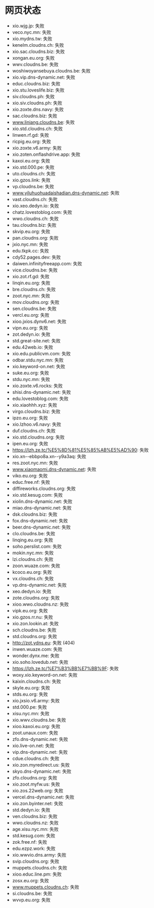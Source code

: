 # 网页状态
- xio.wjg.jp: 失败
- veco.nyc.mn: 失败
- xio.mydns.tw: 失败
- kenelm.cloudns.ch: 失败
- xio.sac.cloudns.biz: 失败
- xongan.eu.org: 失败
- wwv.cloudns.be: 失败
- woshiwoyansebuya.cloudns.be: 失败
- xio.vip.dns-dynamic.net: 失败
- educ.cloudns.biz: 失败
- xio.stu.loveslife.biz: 失败
- siv.cloudns.ph: 失败
- xio.siv.cloudns.ph: 失败
- xio.zoxte.dns.navy: 失败
- sac.cloudns.biz: 失败
- www.liniang.cloudns.be: 失败
- xio.std.cloudns.ch: 失败
- linwen.rf.gd: 失败
- ricpig.eu.org: 失败
- xio.zoxte.v6.army: 失败
- xio.zoten.onflashdrive.app: 失败
- kaxoi.eu.org: 失败
- xio.std.000.pe: 失败
- uto.cloudns.ch: 失败
- xio.gzos.link: 失败
- vp.cloudns.be: 失败
- www.yiluhuohuadaishadian.dns-dynamic.net: 失败
- vast.cloudns.ch: 失败
- xio.xeo.dedyn.io: 失败
- chatz.lovestoblog.com: 失败
- wwo.cloudns.ch: 失败
- tau.cloudns.biz: 失败
- skvip.eu.org: 失败
- pan.cloudns.org: 失败
- jxio.nyc.mn: 失败
- edu.tkpk.cc: 失败
- cdy52.pages.dev: 失败
- daiwen.infinityfreeapp.com: 失败
- vice.cloudns.be: 失败
- xio.zot.rf.gd: 失败
- linqin.eu.org: 失败
- bre.cloudns.ch: 失败
- zoot.nyc.mn: 失败
- mov.cloudns.org: 失败
- sen.cloudns.be: 失败
- vercl.eu.org: 失败
- xioo.jxios.dynv6.net: 失败
- vipn.eu.org: 失败
- zot.dedyn.io: 失败
- std.great-site.net: 失败
- edu.42web.io: 失败
- xio.edu.publicvm.com: 失败
- odbar.stdu.nyc.mn: 失败
- xio.keyword-on.net: 失败
- suke.eu.org: 失败
- stdu.nyc.mn: 失败
- xio.zoxte.v6.rocks: 失败
- shisi.dns-dynamic.net: 失败
- edu.lovestoblog.com: 失败
- xio.xiaohhh.xyz: 失败
- virgo.cloudns.biz: 失败
- ipzo.eu.org: 失败
- xio.lzhoo.v6.navy: 失败
- duf.cloudns.ch: 失败
- xio.std.cloudns.org: 失败
- ipen.eu.org: 失败
- https://lzh.ze.tc/%E5%8D%81%E5%85%AB%E5%AD%90: 失败
- xio.xn--ebbpo8a.xn--y9a3aq: 失败
- res.zoot.nyc.mn: 失败
- www.xiaomaomi.dns-dynamic.net: 失败
- viko.eu.org: 失败
- educ.free.nf: 失败
- diffireworks.cloudns.org: 失败
- xio.std.kesug.com: 失败
- xiolin.dns-dynamic.net: 失败
- miao.dns-dynamic.net: 失败
- dsk.cloudns.biz: 失败
- fox.dns-dynamic.net: 失败
- beer.dns-dynamic.net: 失败
- clo.cloudns.be: 失败
- linqing.eu.org: 失败
- soho.perslist.com: 失败
- mokin.nyc.mn: 失败
- lzi.cloudns.ch: 失败
- zoon.wuaze.com: 失败
- kcoco.eu.org: 失败
- vx.cloudns.ch: 失败
- vp.dns-dynamic.net: 失败
- xeo.dedyn.io: 失败
- zote.cloudns.org: 失败
- xioo.wwo.cloudns.nz: 失败
- vipk.eu.org: 失败
- xio.gzos.rr.nu: 失败
- xio.zon.lookin.at: 失败
- sch.cloudns.be: 失败
- std.cloudns.org: 失败
- http://zot.ydns.eu: 失败 (404)
- inwen.wuaze.com: 失败
- wonder.dynx.me: 失败
- xio.soho.lovedub.net: 失败
- https://lzh.ze.tc/%E7%B3%BB%E7%BB%9F: 失败
- woxy.xio.keyword-on.net: 失败
- kaixin.cloudns.ch: 失败
- skyle.eu.org: 失败
- stds.eu.org: 失败
- xio.jxsio.v6.army: 失败
- std.000.pe: 失败
- xisu.nyc.mn: 失败
- xio.wwv.cloudns.be: 失败
- xioo.kaxoi.eu.org: 失败
- zoot.unaux.com: 失败
- zfo.dns-dynamic.net: 失败
- xio.live-on.net: 失败
- vip.dns-dynamic.net: 失败
- cdue.cloudns.ch: 失败
- xio.zon.myredirect.us: 失败
- skyo.dns-dynamic.net: 失败
- zfo.cloudns.org: 失败
- xio.zoot.myfw.us: 失败
- xio.zos.22web.org: 失败
- vercel.dns-dynamic.net: 失败
- xio.zon.byinter.net: 失败
- std.dedyn.io: 失败
- ven.cloudns.biz: 失败
- wwo.cloudns.nz: 失败
- age.xisu.nyc.mn: 失败
- std.kesug.com: 失败
- zok.free.nf: 失败
- edu.ezpz.work: 失败
- xio.wwvio.dns.army: 失败
- svip.cloudns.org: 失败
- muppets.cloudns.ch: 失败
- xioo.educ.line.pm: 失败
- zosx.eu.org: 失败
- www.muppets.cloudns.ch: 失败
- si.cloudns.be: 失败
- wvvp.eu.org: 失败
